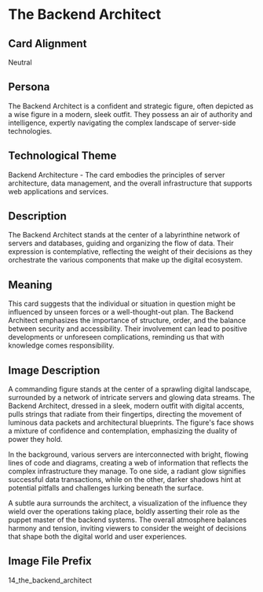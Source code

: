 # The Backend Architect

## Card Alignment
Neutral

## Persona
The Backend Architect is a confident and strategic figure, often depicted as a wise figure in a modern, sleek outfit. They possess an air of authority and intelligence, expertly navigating the complex landscape of server-side technologies.

## Technological Theme
Backend Architecture - The card embodies the principles of server architecture, data management, and the overall infrastructure that supports web applications and services.

## Description
The Backend Architect stands at the center of a labyrinthine network of servers and databases, guiding and organizing the flow of data. Their expression is contemplative, reflecting the weight of their decisions as they orchestrate the various components that make up the digital ecosystem.

## Meaning
This card suggests that the individual or situation in question might be influenced by unseen forces or a well-thought-out plan. The Backend Architect emphasizes the importance of structure, order, and the balance between security and accessibility. Their involvement can lead to positive developments or unforeseen complications, reminding us that with knowledge comes responsibility.

## Image Description
A commanding figure stands at the center of a sprawling digital landscape, surrounded by a network of intricate servers and glowing data streams. The Backend Architect, dressed in a sleek, modern outfit with digital accents, pulls strings that radiate from their fingertips, directing the movement of luminous data packets and architectural blueprints. The figure's face shows a mixture of confidence and contemplation, emphasizing the duality of power they hold. 

In the background, various servers are interconnected with bright, flowing lines of code and diagrams, creating a web of information that reflects the complex infrastructure they manage. To one side, a radiant glow signifies successful data transactions, while on the other, darker shadows hint at potential pitfalls and challenges lurking beneath the surface.

A subtle aura surrounds the architect, a visualization of the influence they wield over the operations taking place, boldly asserting their role as the puppet master of the backend systems. The overall atmosphere balances harmony and tension, inviting viewers to consider the weight of decisions that shape both the digital world and user experiences.

## Image File Prefix
14_the_backend_architect